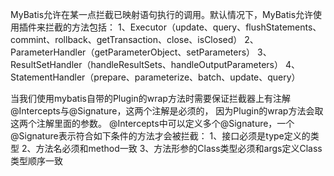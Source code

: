 MyBatis允许在某一点拦截已映射语句执行的调用。默认情况下，MyBatis允许使用插件来拦截的方法包括：
1、Executor（update、query、flushStatements、commint、rollback、getTransaction、close、isClosed）
2、ParameterHandler（getParameterObject、setParameters）
3、ResultSetHandler（handleResultSets、handleOutputParameters）
4、StatementHandler（prepare、parameterize、batch、update、query）

当我们使用mybatis自带的Plugin的wrap方法时需要保证拦截器上有注解@Intercepts与@Signature，这两个注解是必须的，
因为Plugin的wrap方法会取这两个注解里面的参数。
@Intercepts中可以定义多个@Signature，一个@Signature表示符合如下条件的方法才会被拦截：
1、接口必须是type定义的类型
2、方法名必须和method一致
3、方法形参的Class类型必须和args定义Class类型顺序一致